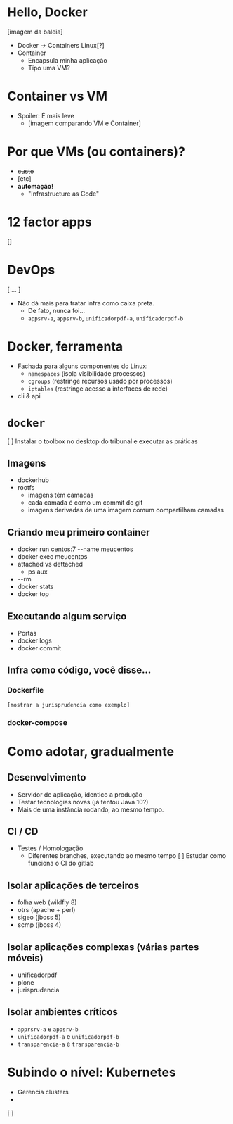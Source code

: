 # Hello, Docker
[imagem da baleia]
- Docker -> Containers Linux[?]
- Container
    - Encapsula minha aplicação
    - Tipo uma VM?



# Container vs VM
- Spoiler: É mais leve
    - [imagem comparando VM e Container]



# Por que VMs (ou containers)?
- ~~custo~~
- [etc]
- **automação!**
    - "Infrastructure as Code"



# 12 factor apps
[]



# DevOps
[ ...  ]
- Não dá mais para tratar infra como caixa preta.
  - De fato, nunca foi...
  - `appsrv-a`, `appsrv-b`, `unificadorpdf-a`, `unificadorpdf-b`



# Docker, ferramenta
- Fachada para alguns componentes do Linux:
  - `namespaces` (isola visibilidade processos)
  - `cgroups` (restringe recursos usado por processos)
  - `iptables` (restringe acesso a interfaces de rede)
- cli & api



# `docker`
[  ] Instalar o toolbox no desktop do tribunal e executar as práticas



## Imagens
- dockerhub
- rootfs
  - imagens têm camadas
  - cada camada é como um commit do git
  - imagens derivadas de uma imagem comum compartilham camadas



## Criando meu primeiro container
- docker run centos:7 --name meucentos
- docker exec meucentos
- attached vs dettached
  - ps aux
- --rm
- docker stats
- docker top



## Executando algum serviço
- Portas
- docker logs
- docker commit



## Infra como código, você disse...



### Dockerfile
    [mostrar a jurisprudencia como exemplo]



### docker-compose



# Como adotar, gradualmente



## Desenvolvimento
- Servidor de aplicação, identico a produção
- Testar tecnologias novas (já tentou Java 10?)
- Mais de uma instância rodando, ao mesmo tempo.



## CI / CD
- Testes / Homologação
  - Diferentes branches, executando ao mesmo tempo
      [  ] Estudar como funciona o CI do gitlab



## Isolar aplicações de terceiros
- folha web (wildfly 8)
- otrs (apache + perl)
- sigeo (jboss 5)
- scmp (jboss 4)



## Isolar aplicações complexas (várias partes móveis)
- unificadorpdf
- plone
- jurisprudencia



## Isolar ambientes críticos
- `apprsrv-a` e `appsrv-b`
- `unificadorpdf-a` e `unificadorpdf-b`
- `transparencia-a` e `transparencia-b`



# Subindo o nível: Kubernetes
- Gerencia clusters
 -
[  ]
